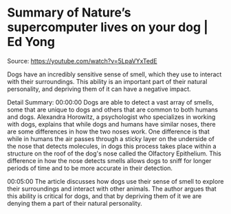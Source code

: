 # Summary of Nature’s supercomputer lives on your dog | Ed Yong

Source: https://youtube.com/watch?v=5LpaVYxTedE

Dogs have an incredibly sensitive sense of smell, which they use to interact with their surroundings. This ability is an important part of their natural personality, and depriving them of it can have a negative impact.

Detail Summary: 
00:00:00
Dogs are able to detect a vast array of smells, some that are unique to dogs and others that are common to both humans and dogs. Alexandra Horowitz, a psychologist who specializes in working with dogs, explains that while dogs and humans have similar noses, there are some differences in how the two noses work. One difference is that while in humans the air passes through a sticky layer on the underside of the nose that detects molecules, in dogs this process takes place within a structure on the roof of the dog's nose called the Olfactory Epithelium. This difference in how the nose detects smells allows dogs to sniff for longer periods of time and to be more accurate in their detection.

00:05:00
The article discusses how dogs use their sense of smell to explore their surroundings and interact with other animals. The author argues that this ability is critical for dogs, and that by depriving them of it we are denying them a part of their natural personality.

